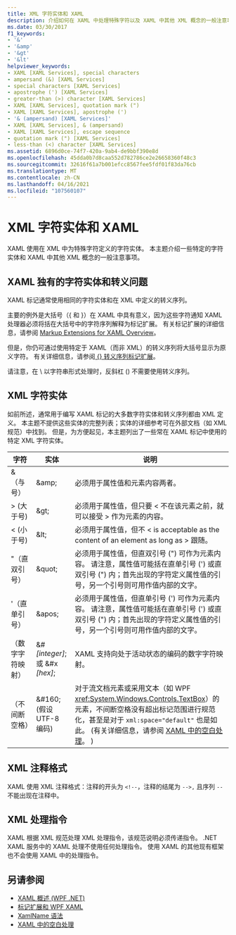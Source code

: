 ```yaml
---
title: XML 字符实体和 XAML
description: 介绍如何在 XAML 中处理特殊字符以及 XAML 中其他 XML 概念的一般注意事项。
ms.date: 03/30/2017
f1_keywords:
- '&'
- '&amp'
- '&gt'
- '&lt'
helpviewer_keywords:
- XAML [XAML Services], special characters
- ampersand (&) [XAML Services]
- special characters [XAML Services]
- apostrophe (') [XAML Services]
- greater-than (>) character [XAML Services]
- XAML [XAML Services], quotation mark (")
- XAML [XAML Services], apostrophe (')
- '& (ampersand) [XAML Services]'
- XAML [XAML Services], & (ampersand)
- XAML [XAML Services], escape sequence
- quotation mark (") [XAML Services]
- less-than (<) character [XAML Services]
ms.assetid: 6896d0ce-74f7-420a-9ab4-de9bbf390e8d
ms.openlocfilehash: 45dda0b7d8caa552d782786ce2e26658360f48c3
ms.sourcegitcommit: 32616f61a7b001efcc8567fee5fdf01f83da76cb
ms.translationtype: MT
ms.contentlocale: zh-CN
ms.lasthandoff: 04/16/2021
ms.locfileid: "107560107"
---
```

# <a name="xml-character-entities-and-xaml"></a>XML 字符实体和 XAML

XAML 使用在 XML 中为特殊字符定义的字符实体。 本主题介绍一些特定的字符实体和 XAML 中其他 XML 概念的一般注意事项。

## <a name="character-entities-and-escaping-issues-that-are-unique-to-xaml"></a>XAML 独有的字符实体和转义问题

XAML 标记通常使用相同的字符实体和在 XML 中定义的转义序列。

主要的例外是大括号（{ 和 }）在 XAML 中具有意义，因为这些字符通知 XAML 处理器必须将括在大括号中的字符序列解释为标记扩展。 有关标记扩展的详细信息，请参阅 [Markup Extensions for XAML Overview](markup-extensions-overview.md)。

但是，你仍可通过使用特定于 XAML（而非 XML）的转义序列将大括号显示为原义字符。 有关详细信息，请参阅[ {} 转义序列标记扩展](escape-sequence-markup-extension.md)。

请注意，在 \\ 以字符串形式处理时，反斜杠 () 不需要使用转义序列。

## <a name="xml-character-entities"></a>XML 字符实体

如前所述，通常用于编写 XAML 标记的大多数字符实体和转义序列都由 XML 定义。 本主题不提供这些实体的完整列表；实体的详细参考可在外部文档（如 XML 规范）中找到。 但是，为方便起见，本主题列出了一些常在 XAML 标记中使用的特定 XML 字符实体。

|字符|实体|说明|
|---------------|------------|-----------|
|&（与号）|\&amp;|必须用于属性值和元素内容两者。|
|> (大于号) |\&gt;|必须用于属性值，但只要 < 不在该元素之前，就可以接受 > 作为元素的内容。|
|< (小于号) |\&lt;|必须用于属性值，但不 \< is acceptable as the content of an element as long as > 跟随。|
|"（直双引号）|\&quot;|必须用于属性值，但直双引号 (") 可作为元素内容。 请注意，属性值可能括在直单引号 (') 或直双引号 (") 内；首先出现的字符定义属性值的引号，另一个引号则可用作值内部的文字。|
|'（直单引号）|\&apos;|必须用于属性值，但直单引号 (') 可作为元素内容。 请注意，属性值可能括在直单引号 (') 或直双引号 (") 内；首先出现的字符定义属性值的引号，另一个引号则可用作值内部的文字。|
|（数字字符映射）|&#*[integer]*;或 &#x *[hex]*;|XAML 支持向处于活动状态的编码的数字字符映射。|
|（不间断空格）|&\#160; (假设 UTF-8 编码) |对于流文档元素或采用文本（如 WPF <xref:System.Windows.Controls.TextBox>）的元素，不间断空格没有超出标记范围进行规范化，甚至是对于 `xml:space="default"` 也是如此。  (有关详细信息，请参阅 [XAML 中的空白处理](white-space-processing.md)。 ) |

## <a name="xml-comment-format"></a>XML 注释格式

XAML 使用 XML 注释格式：注释的开头为 `<!--`，注释的结尾为 `-->,` 且序列 `--` 不能出现在注释中。

## <a name="xml-processing-instructions"></a>XML 处理指令

XAML 根据 XML 规范处理 XML 处理指令，该规范说明必须传递指令。 .NET XAML 服务中的 XAML 处理不使用任何处理指令。 使用 XAML 的其他现有框架也不会使用 XAML 中的处理指令。

## <a name="see-also"></a>另请参阅

- [XAML 概述 (WPF .NET)](../net/wpf/xaml/index.md)
- [标记扩展和 WPF XAML](../framework/wpf/advanced/markup-extensions-and-wpf-xaml.md)
- [XamlName 语法](xamlname-grammar.md)
- [XAML 中的空白处理](white-space-processing.md)
